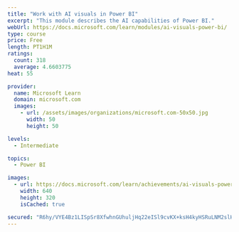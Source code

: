 ```yaml
---
title: "Work with AI visuals in Power BI"
excerpt: "This module describes the AI capabilities of Power BI."
webUrl: https://docs.microsoft.com/learn/modules/ai-visuals-power-bi/
type: course
price: Free
length: PT1H1M
ratings:
  count: 318
  average: 4.6603775
heat: 55

provider:
  name: Microsoft Learn
  domain: microsoft.com
  images:
    - url: /assets/images/organizations/microsoft.com-50x50.jpg
      width: 50
      height: 50

levels:
  - Intermediate

topics:
  - Power BI

images:
  - url: https://docs.microsoft.com/learn/achievements/ai-visuals-power-bi-social.png
    width: 640
    height: 320
    isCached: true

secured: "R6hy/VYE4Bz1LISpSr8XfwhnGUhuljHq22eISl9cvKX+ksH4kyHSRuLNM2slHqyZH34WoWeJQ7tfHOvbXkjWPZMAVrE4XJ1Mrxqiobv4jlkH66U3QLDMKGjijvKmGwdL6i4dSpWW+9/G8YjLrfpMLz3UCOOmBiJa7Cz6F0P+VVTk5D7W/6Vq7kSb73adLl3YBmAtQt69Q+mUMoH49Q4aQk36I8SwMXbUyye0V1QUW2wd5qmIE8OJ/iyFX7/cz4vuoTgkKZmiAbKKpTu6fqF2IreY1CjZQqseXxEPt7oaUctHWtUfMQdAnTQjBy3qeZDJ1MXx3c7P2RevV/7Aul/kc23KKTLzO6zodvDVvHcS1E5PNVGTNutAL+uNKRQy2VY+sl7G3P+QVHlWc3TY90RTUIPfgXFLO0Z5HZ6qTyL2EmU=;fHzkfPdNJLb1+K65xgqMAA=="
---
```


